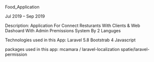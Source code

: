 Food_Application

Jul 2019 – Sep 2019

Description:
Application For Connect Resturants With Clients & Web Dashoard With Admin Premissions System By 2 Languges

Technologies used in this App:
Laravel 5.8
Bootstrab 4
Javascript

packages used in this app:
mcamara / laravel-localization
spatie/laravel-permission
